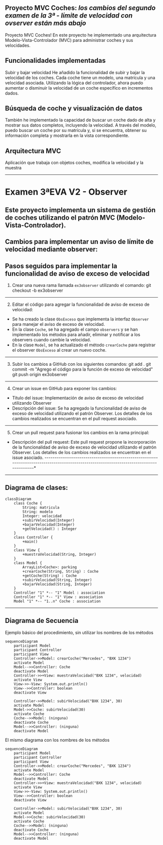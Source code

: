 Proyecto MVC Coches:
*los cambios del segundo examen de la 3ª - límite de velocidad con ovserver están más abajo*
------------------------------------------------------------------------------------------------------------------------------------------------
Proyecto MVC Coches! En este proyecto he implementado una arquitectura Modelo-Vista-Controlador (MVC) para administrar coches y sus velocidades.

Funcionalidades implementadas
------------------------------------------------------------------------------------------------------------------------------------------------
Subir y bajar velocidad
He añadido la funcionalidad de subir y bajar la velocidad de los coches. Cada coche tiene un modelo, una matrícula y una velocidad asociada. Utilizando la lógica del controlador, ahora puedo aumentar o disminuir la velocidad de un coche específico en incrementos dados.

Búsqueda de coche y visualización de datos
------------------------------------------------------------------------------------------------------------------------------------------------
También he implementado la capacidad de buscar un coche dado de alta y mostrar sus datos completos, incluyendo la velocidad. A través del modelo, puedo buscar un coche por su matrícula y, si se encuentra, obtener su información completa y mostrarla en la vista correspondiente.

 Arquitectura MVC
------------------------------------------------------------------------------------------------------------------------------------------------
Aplicación que trabaja con objetos coches, modifica la velocidad y la muestra

------------------------------------------------------------------------------------------------------------------------------------------------
# Examen 3ªEVA V2 - Observer
Este proyecto implementa un sistema de gestión de coches utilizando el patrón MVC (Modelo-Vista-Controlador).
------------------------------------------------------------------------------------------------------------------------------------------------

Cambios para implementar un aviso de límite de velocidad mediante observer:
------------------------------------------------------------------------------------------------------------------------------------------------

## Pasos seguidos para implementar la funcionalidad de aviso de exceso de velocidad
1. Crear una nueva rama llamada `ex3observer` utilizando el comando:
git checkout -b ex3observer
------------------------------------------------------------------------------------------------------------------------------------------------

2. Editar el código para agregar la funcionalidad de aviso de exceso de velocidad:
- Se ha creado la clase `ObsExceso` que implementa la interfaz `Observer` para manejar el aviso de exceso de velocidad.
- En la clase `Coche`, se ha agregado el campo `observers` y se han implementado los métodos para añadir, eliminar y notificar a los observers cuando cambie la velocidad.
- En la clase `Model`, se ha actualizado el método `crearCoche` para registrar el observer `ObsExceso` al crear un nuevo coche.
------------------------------------------------------------------------------------------------------------------------------------------------

3. Subir los cambios a GitHub con los siguientes comandos:
git add .
git commit -m "Agrego el código para la función de exceso de velocidad"
git push origin ex3observer
------------------------------------------------------------------------------------------------------------------------------------------------

4. Crear un issue en GitHub para exponer los cambios:
- Título del issue: Implementación de aviso de exceso de velocidad utilizando Observer
- Descripción del issue: Se ha agregado la funcionalidad de aviso de exceso de velocidad utilizando el patrón Observer. Los detalles de los cambios realizados se encuentran en el pull request asociado.
------------------------------------------------------------------------------------------------------------------------------------------------

5. Crear un pull request para fusionar los cambios en la rama principal:
- Descripción del pull request: Este pull request propone la incorporación de la funcionalidad de aviso de exceso de velocidad utilizando el patrón Observer. Los detalles de los cambios realizados se encuentran en el issue asociado.
-----------------------------------------------------------------------------------------------------------------------------------------------*

------------------------------------------------------------------------------------------------------------------------------------------------
## Diagrama de clases:

```mermaid
classDiagram
    class Coche {
        String: matricula
        String: modelo
        Integer: velocidad
        +subirVelocidad(Integer)
        +bajarVelocidad(Integer)
        +getVelocidad() : Integer
    }
    class Controller {
        +main()
    }
    class View {
        +muestraVelocidad(String, Integer)
    }
    class Model {
        ArrayList<Coche>: parking
        +crearCoche(String, String) : Coche
        +getCoche(String) : Coche
        +subirVelocidad(String, Integer)
        +bajarVelocidad(String, Integer)
    }
    Controller "1" *-- "1" Model : association
    Controller "1" *-- "1" View : association
    Model "1" *-- "1..n" Coche : association

```

---

## Diagrama de Secuencia

Ejemplo básico del procedimiento, sin utilizar los nombres de los métodos


```mermaid
sequenceDiagram
    participant Model
    participant Controller
    participant View
    Controller->>Model: crearCoche("Mercedes", "BXK 1234")
    activate Model
    Model-->>Controller: Coche
    deactivate Model
    Controller->>+View: muestraVelocidad("BXK 1234", velocidad)
    activate View
    View->>-View: System.out.println()
    View-->>Controller: boolean
    deactivate View

    Controller->>Model: subirVelocidad("BXK 1234", 30)
    activate Model
    Model->>Coche: subirVelocidad(30)
    activate Coche
    Coche-->>Model: (ninguna)
    deactivate Coche
    Model-->>Controller: (ninguna)
    deactivate Model

```

El mismo diagrama con los nombres de los métodos

```mermaid
sequenceDiagram
    participant Model
    participant Controller
    participant View
    Controller->>Model: crearCoche("Mercedes", "BXK 1234")
    activate Model
    Model-->>Controller: Coche
    deactivate Model
    Controller->>+View: muestraVelocidad("BXK 1234", velocidad)
    activate View
    View->>-View: System.out.println()
    View-->>Controller: boolean
    deactivate View

    Controller->>Model: subirVelocidad("BXK 1234", 30)
    activate Model
    Model->>Coche: subirVelocidad(30)
    activate Coche
    Coche-->>Model: (ninguna)
    deactivate Coche
    Model-->>Controller: (ninguna)
    deactivate Model


```
